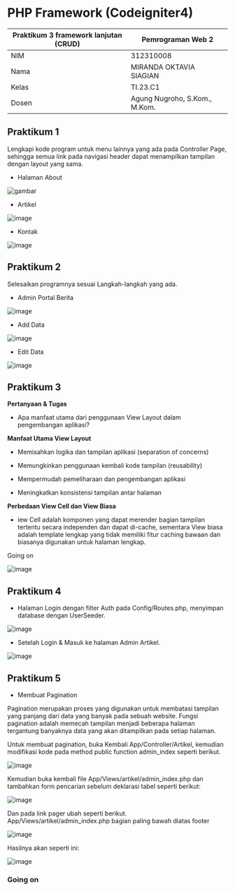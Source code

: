 # PHP Framework (Codeigniter4)
| Praktikum 3 framework lanjutan (CRUD) |  Pemrograman Web 2  
|-------|---------
| NIM   | 312310008
| Nama  | MIRANDA OKTAVIA SIAGIAN
| Kelas | TI.23.C1
| Dosen |  Agung Nugroho, S.Kom., M.Kom.

## Praktikum 1

Lengkapi kode program untuk menu lainnya yang ada pada Controller Page, sehingga semua
link pada navigasi header dapat menampilkan tampilan dengan layout yang sama.

- Halaman About

![gambar](./image/gambar1.png)

- Artikel

![image](./image/gambar7.png)

- Kontak

![image](./image/gambar2.png)

## Praktikum 2

Selesaikan programnya sesuai Langkah-langkah yang ada.

- Admin Portal Berita

![image](./image/gambar13.png)

- Add Data

![image](./image/gambar16.png)

- Edit Data

![image](./image/gambar19.png)

## Praktikum 3

<b>Pertanyaan & Tugas</b>
- Apa manfaat utama dari penggunaan View Layout dalam pengembangan aplikasi?

<b>Manfaat Utama View Layout</b>

- Memisahkan logika dan tampilan aplikasi (separation of concerns)

- Memungkinkan penggunaan kembali kode tampilan (reusability)

- Mempermudah pemeliharaan dan pengembangan aplikasi

- Meningkatkan konsistensi tampilan antar halaman

<b>Perbedaan View Cell dan View Biasa</b>

- iew Cell adalah komponen yang dapat merender bagian tampilan tertentu secara independen dan dapat di-cache, sementara View biasa adalah template lengkap yang tidak memiliki fitur caching bawaan dan biasanya digunakan untuk halaman lengkap.

Going on

![image](./image/gambar3.png)

## Praktikum 4
-  Halaman Login dengan filter Auth pada Config/Routes.php, menyimpan database dengan UserSeeder.

![image](./image/gambar25.png)

- Setelah Login & Masuk ke halaman Admin Artikel.

![image](./image/gambar26.png)

## Praktikum 5
- Membuat Pagination

Pagination merupakan proses yang digunakan untuk membatasi tampilan yang panjang
dari data yang banyak pada sebuah website. Fungsi pagination adalah memecah tampilan
menjadi beberapa halaman tergantung banyaknya data yang akan ditampilkan pada
setiap halaman.

Untuk membuat pagination, buka Kembali App/Controller/Artikel, kemudian modifikasi kode
pada method public function admin_index seperti berikut.

![image](./image/hasil2.png)

Kemudian buka kembali file App/Views/artikel/admin_index.php dan tambahkan form
pencarian sebelum deklarasi tabel seperti berikut:

![image](./image/hasil3.png)

Dan pada link pager ubah seperti berikut.
App/Views/artikel/admin_index.php bagian paling bawah diatas footer

![image](./image/hasil4.png)

Hasilnya akan seperti ini:

![image](./image/admin.png)

### Going on
